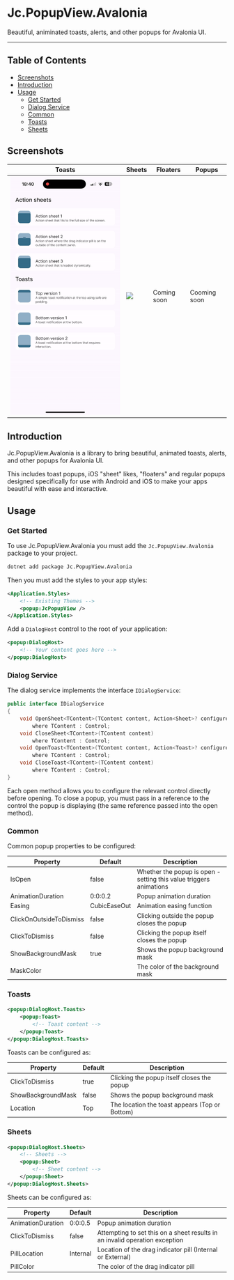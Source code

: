 # Jc.PopupView.Avalonia

Beautiful, animinated toasts, alerts, and other popups for Avalonia UI.

---

## Table of Contents

- [Screenshots](#screenshots)
- [Introduction](#introduction)
- [Usage](#usage)
    - [Get Started](#get-started)
    - [Dialog Service](#dialog-service)
    - [Common](#common)
    - [Toasts](#toasts)
    - [Sheets](#sheets)

## Screenshots

| Toasts | Sheets | Floaters | Popups |
| --- | --- | --- | --- |
| <img src="media/toasts.gif" /> | <img src="media/sheets.gif" /> | Coming soon | Cooming soon |

## Introduction

Jc.PopupView.Avalonia is a library to bring beautiful, animated toasts, alerts, and other popups for Avalonia UI.

This includes toast popups, iOS "sheet" likes, "floaters" and regular popups designed specifically for use with Android and iOS to make your apps beautiful with ease and interactive.

## Usage

### Get Started

To use Jc.PopupView.Avalonia you must add the `Jc.PopupView.Avalonia` package to your project.

```bash
dotnet add package Jc.PopupView.Avalonia
```

Then you must add the styles to your app styles:

```xml
<Application.Styles>
    <!-- Existing Themes -->
    <popup:JcPopupView />
</Application.Styles>
```

Add a `DialogHost` control to the root of your application:

```xml
<popup:DialogHost>
    <!-- Your content goes here -->
</popup:DialogHost>
```

### Dialog Service

The dialog service implements the interface `IDialogService`:

```csharp
public interface IDialogService
{
    void OpenSheet<TContent>(TContent content, Action<Sheet>? configure = null)
        where TContent : Control;
    void CloseSheet<TContent>(TContent content) 
        where TContent : Control;
    void OpenToast<TContent>(TContent content, Action<Toast>? configure = null) 
        where TContent : Control;
    void CloseToast<TContent>(TContent content) 
        where TContent : Control;
}
```

Each open method allows you to configure the relevant control directly before opening. To close a popup, you must pass in a reference to the control the popup is displaying (the same reference passed into the open method).

### Common

Common popup properties to be configured:

| Property | Default | Description |
| --- | --- | --- |
| IsOpen | false | Whether the popup is open - setting this value triggers animations |
| AnimationDuration | 0:0:0.2 | Popup animation duration |
| Easing | CubicEaseOut | Animation easing function |
| ClickOnOutsideToDismiss | false | Clicking outside the popup closes the popup |
| ClickToDismiss | false | Clicking the popup itself closes the popup |
| ShowBackgroundMask | true | Shows the popup background mask |
| MaskColor | | The color of the background mask |

### Toasts
```xml
<popup:DialogHost.Toasts>
    <popup:Toast>
        <!-- Toast content -->
    </popup:Toast>
</popup:DialogHost.Toasts>
```

Toasts can be configured as:

| Property | Default | Description |
| --- | --- | --- |
| ClickToDismiss | true | Clicking the popup itself closes the popup |
| ShowBackgroundMask | false | Shows the popup background mask |
| Location | Top | The location the toast appears (Top or Bottom) |


### Sheets
```xml
<popup:DialogHost.Sheets>
    <!-- Sheets -->
    <popup:Sheet>
        <!-- Sheet content -->
    </popup:Sheet>
</popup:DialogHost.Sheets>
```

Sheets can be configured as:

| Property | Default | Description |
| --- | --- | --- |
| AnimationDuration | 0:0:0.5 | Popup animation duration |
| ClickToDismiss | false | Attempting to set this on a sheet results in an invalid operation exception |
| PillLocation | Internal | Location of the drag indicator pill (Internal or External) |
| PillColor | | The color of the drag indicator pill |
